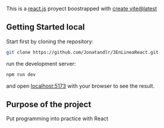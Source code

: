 This is a [react.js](https://react.dev/) proyect boostrapped with [create vite@latest](https://vitejs.dev/guide/)

## Getting Started local

Start first by cloning the repository:

```bash
git clone https://github.com/Jonatandlr/3EnLineaReact.git
```

run the development server: 
```bash
npm run dev
```
and open [localhost:5173](http://localhost:5173) with your browser to see the result.

## Purpose of the project

Put programming into practice with React
